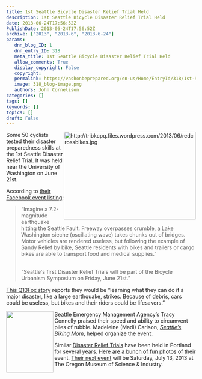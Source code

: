 ```yaml
---
title: 1st Seattle Bicycle Disaster Relief Trial Held
description: 1st Seattle Bicycle Disaster Relief Trial Held
date: 2013-06-24T17:56:52Z
PublishDate: 2013-06-24T17:56:52Z
archive: ["2013", "2013-6", "2013-6-24"]
params:
   dnn_blog_ID: 1
   dnn_entry_ID: 318
   meta_title: 1st Seattle Bicycle Disaster Relief Trial Held
   allow_comments: True
   display_copyright: False
   copyright: 
   permalink: https://vashonbeprepared.org/en-us/Home/EntryId/318/1st-Seattle-Bicycle-Disaster-Relief-Trial-Held
   image: 318_blog-image.png
   authors: John Cornelison
categories: []
tags: []
keywords: []
topics: []
draft: False
---
```


<p><a href="http://q13fox.com/2013/06/21/bike-heroes-prepare-for-disaster/" target="_blank"><img style="float: right; margin: 0px 0px 5px; display: inline" alt="http://tribkcpq.files.wordpress.com/2013/06/redcrossbikes.jpg" align="right" src="http://tribkcpq.files.wordpress.com/2013/06/redcrossbikes.jpg" width="351" height="234" /></a>Some 50 cyclists tested their disaster preparedness skills at the 1st Seattle Disaster Relief Trial. It was held near the University of Washington on June 21st. </p>  <p>According to <a href="https://www.facebook.com/events/285066981629837/" target="_blank">their Facebook event listing</a>:</p>  <blockquote>   <p>“Imagine a 7.2-magnitude earthquake hitting the Seattle Fault. Freeway overpasses crumble, a Lake Washington sieche (oscillating wave) takes chunks out of bridges. Motor vehicles are rendered useless, but following the example of Sandy Relief by bike, Seattle residents with bikes and trailers or cargo bikes are able to transport food and medical supplies.”</p>    <p>     <br />“Seattle's first Disaster Relief Trials will be part of the Bicycle Urbanism Symposium on Friday, June 21st.”</p> </blockquote>  <p><a href="http://www.q13fox.com/2013/06/21/bike-heroes-prepare-for-disaster" target="_blank">This Q13Fox story</a> reports they would be “learning what they can do if a major disaster, like a large earthquake, strikes. Because of debris, cars could be useless, but bikes and their riders could be lifesavers.”</p>  <p><img style="float: left; display: inline" align="left" src="http://bikeportland.org/wp-content/uploads/2013/05/drtlogo1.jpg" width="125" height="164" />Seattle Emergency Management Agency’s Tracy Connelly praised their speed and ability to circumvent piles of rubble. Madeleine (Madi) Carlson, <em><a href="http://blog.cascade.org/2011/12/madi-carlson-profile/" target="_blank">Seattle’s Biking Mom</a></em>, helped organize the event.</p>  <p>Similar <a href="www.facebook.com/groups/CascadiaCargoBike/" target="_blank">Disaster Relief Trials</a> have been held in Portland for several years. <a href="http://bikeportland.org/2012/06/18/cargo-bikes-reach-new-heights-at-disaster-relief-trials-73445" target="_blank">Here are a bunch of fun photos</a> of their event. <a href="http://www.facebook.com/groups/CascadiaCargoBike/" target="_blank">Their next event</a> will be Saturday, July 13, 2013 at The Oregon Museum of Science &amp; Industry.</p>
